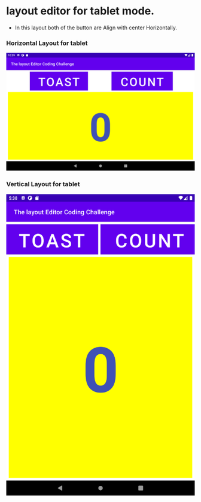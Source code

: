 # layout editor for tablet mode.
- In this layout both of the button are Align with center Horizontally.
### Horizontal Layout for tablet
![alt text](CC.png)

### Vertical Layout for tablet
![alt text](V1.png)